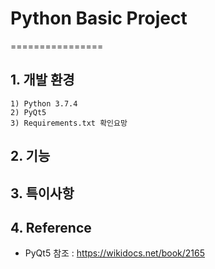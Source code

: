 # Python Basic Project
================
## 1. 개발 환경
    1) Python 3.7.4   
    2) PyQt5
    3) Requirements.txt 확인요망

## 2. 기능


## 3. 특이사항
   

## 4. Reference
* PyQt5 참조 : <https://wikidocs.net/book/2165>
